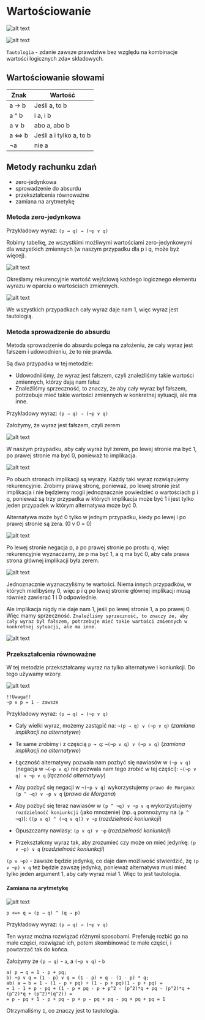 # Wartościowanie

![alt text](./img/image.png)

![alt text](./img/image-1.png)

`Tautologia` - zdanie zawsze prawdziwe bez względu na kombinacje wartości logicznych zda«
składowych.

## Wartościowanie słowami 

| Znak | Wartość |
| ---- | ------- |
| a → b  | Jeśli a, to b |
| a ^ b  | i a, i b |
| a ∨ b  | abo a, abo b |
| a <=> b  | Jeśli a i tylko a, to b |
| ¬a  | nie a |


## Metody rachunku zdań

- zero-jedynkowa
- sprowadzenie do absurdu
- przekształcenia równoważne
- zamiana na arytmetykę

### Metoda zero-jedynkowa

Przykładowy wyraz: `(p → q) → (¬p ∨ q)`

Robimy tabelkę, ze wszystkimi możliwymi wartościami zero-jedynkowymi dla wszystkich zmiennych (w naszym przypadku dla p i q, może byż więcej).

![alt text](./img/image-3.png)

Określamy rekurencyjnie wartość wejściową każdego logicznego elementu wyrazu w oparciu o wartościach zmiennych.

![alt text](./img/image-2.png)

We wszystkich przypadkach cały wyraz daje nam 1, więc wyraz jest tautologią.

### Metoda sprowadzenie do absurdu

Metoda sprowadzenie do absurdu polega na założeniu, że cały wyraz jest fałszem i udowodnieniu, że to nie prawda.

Są dwa przypadka w tej metodzie:

- Udowodniliśmy, że wyraz jest fałszem, czyli znaleźliśmy takie wartości zmiennych, którzy dają nam fałsz
- Znaleźliśmy sprzeczność, to znaczy, że aby cały wyraz był fałszem, potrzebuje mieć takie wartości zmiennych w konkretnej sytuacji, ale ma inne.

Przykładowy wyraz: `(p → q) → (¬p ∨ q)`

Założymy, że wyraz jest fałszem, czyli zerem

![alt text](./img/image-4.png)

W naszym przypadku, aby cały wyraz był zerem, po lewej stronie ma być 1, po prawej stronie ma być 0, ponieważ to implikacja.

![alt text](./img/image-5.png)

Po obuch stronach implikacji są wyrazy. Każdy taki wyraz rozwiązujemy rekurencyjnie. Zrobimy prawą stronę, ponieważ, po lewej stronie jest implikacja i nie będziemy mogli jednoznacznie powiedzieć o wartościach p i q, ponieważ są trzy przypadka w których implikacja może być 1 i jest tylko jeden przypadek w którym alternatywa może być 0.

Alternatywa może być 0 tylko w jednym przypadku, kiedy po lewej i po prawej stronie są zera. (0 v 0 = 0)

![alt text](./img/image-6.png)

Po lewej stronie negacja p, a po prawej stronie po prostu q, więc rekurencyjnie wyznaczamy, że p ma być 1, a q ma być 0, aby cała prawa strona głównej implikacji była zerem.

![alt text](./img/image-7.png)

Jednoznacznie wyznaczyliśmy te wartości. Niema innych przypadków, w których mielibyśmy 0, więc p i q po lewej stronie głównej implikacji musą również zawierać 1 i 0 odpowiednie.

Ale implikacja nigdy nie daje nam 1, jeśli po lewej stronie 1, a po prawej 0. Więc mamy sprzeczność. `Znaleźliśmy sprzeczność, to znaczy że, aby cały wyraz był fałszem, potrzebuje mieć takie wartości zmiennych w konkretnej sytuacji, ale ma inne.`

![alt text](./img/image-8.png)

### Przekształcenia równoważne

W tej metodzie przekształcamy wyraz na tylko alternatywe i koniunkcji. Do tego używamy wzory.

![alt text](./img/image-9.png)

    !!Uwaga!!
    ¬p ∨ p = 1 - zawsze

Przykładowy wyraz: `(p → q) → (¬p ∨ q)`

- Cały wielki wyraz, możemy zastąpić na: `¬(p → q) ∨ (¬p ∨ q)` (_zamiana implikacji na alternatywe_)

- Te same zrobimy i z częścią `p → q`: `¬(¬p ∨ q) ∨ (¬p ∨ q)` (_zamiana implikacji na alternatywe_)

- Łączność alternatywy pozwala nam pozbyć się nawiasów w `(¬p ∨ q)` (negacja w `¬(¬p ∨ q)` nie pozwala nam tego zrobić w tej części): `¬(¬p ∨ q) ∨ ¬p ∨ q` (_łączność alternatywy_)

- Aby pozbyć się negacji w `¬(¬p ∨ q)` wykorzystujemy `prawo de Morgana`: `(p ^ ¬q) ∨ ¬p ∨ q` (_prawo de Morgana_)

- Aby pozbyć się teraz nawiasów w `(p ^ ¬q) ∨ ¬p ∨ q` wykorzystujemy `rozdzielność koniunkcji` (jako mnożenie) (np. `q` pomnożymy na `(p ^ ¬q)`): `((p ∨ q) ^ (¬q ∨ q)) ∨ ¬p` (_rozdzielność koniunkcji_)

- Opuszczamy nawiasy: `(p ∨ q) ∨ ¬p` (_rozdzielność koniunkcji_)

- Przekształcmy wyraz tak, aby zrozumieć czy może on mieć jedynkę: `(p ∨ ¬p) ∨ q` (_rozdzielność koniunkcji_)

`(p ∨ ¬p)` - zawsze będzie jedynką, co daje dam możliwość stwierdzić, żę `(p ∨ ¬p) ∨ q` też będzie zawszę jedynką, ponieważ alternatywa musi mieć tylko jeden argument 1, aby cały wyraz miał 1. Więc to jest tautologia.

#### Zamiana na arytmetykę

![alt text](./img/mat-wzory.png)

    p <=> q = (p → q) ^ (q → p)

Przykładowy wyraz: `(p → q) → (¬p ∨ q)`

Ten wyraz można rozwiązać różnymi sposobami. Preferuję rozbić go na małe części, rozwiązać ich, potem skombinować te małe części, i powtarzać tak do końca.

Założymy że `(p → q)` - `a`,
a `(¬p ∨ q)` - `b`

    a) p → q = 1 - p + pq;
    b) ¬p ∨ q = (1 - p) ∨ q = (1 - p) + q - (1 - p) * q;
    ab) a → b = 1 - (1 - p + pq) + (1 - p + pq)(1 - p + pq) =
    = 1 - 1 + p - pq + (1 - p + pq - p + p^2 - (p^2)*q + pq - (p^2)*q + (p^2)*q + (p^2)*(q^2)) =
    = p - pq + 1 - p + pq - p + p - pq + pq - pq + pq + pq = 1

Otrzymaliśmy `1`, co znaczy jest to tautologia.